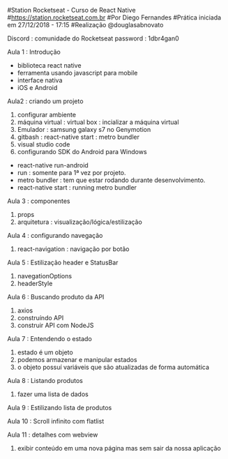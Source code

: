 #Station Rocketseat - Curso de React Native
#https://station.rocketseat.com.br
#Por Diego Fernandes
#Prática iniciada em 27/12/2018 - 17:15
#Realização @douglasabnovato

Discord : comunidade do Rocketseat 
password : 1dbr4gan0

Aula 1 : Introdução
- biblioteca react native
- ferramenta usando javascript para mobile 
- interface nativa
- iOS e Android

Aula2 : criando um projeto
1. configurar ambiente
2. máquina virtual : virtual box : incializar a máquina virtual
3. Emulador : samsung galaxy s7 no Genymotion
4. gitbash : react-native start : metro bundler
5. visual studio code
6. configurando SDK do Android para Windows
- react-native run-android
- run : somente para 1ª vez por projeto.
- metro bundler : tem que estar rodando durante desenvolvimento.
- react-native start : running metro bundler 

Aula 3 : componentes
1. props
2. arquitetura : visualização/lógica/estilização

Aula 4 : configurando navegação
1. react-navigation : navigação por botão

Aula 5 : Estilização header e StatusBar
1. navegationOptions
2. headerStyle

Aula 6 : Buscando produto da API
1. axios
2. construíndo API
3. construir API com NodeJS

Aula 7 : Entendendo o estado
1. estado é um objeto 
2. podemos armazenar e manipular estados
3. o objeto possuí variáveis que são atualizadas de forma automática

Aula 8 : Listando produtos
1. fazer uma lista de dados

Aula 9 : Estilizando lista de produtos

Aula 10 : Scroll infinito com flatlist

Aula 11 : detalhes com webview
1. exibir conteúdo em uma nova página mas sem sair da nossa aplicação



